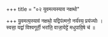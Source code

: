 +++
title = "०२ युवमत्यस्याव नक्षथो"

+++
यु॒वमत्य॒स्याव॑ नक्षथो॒ यद्विप॑त्मनो॒ नर्य॑स्य॒ प्रय॑ज्योः ।  
स्वसा॒ यद्वां॑ विश्वगूर्ती॒ भरा॑ति॒ वाजा॒येट्टे॑ मधुपावि॒षे च॑ ॥